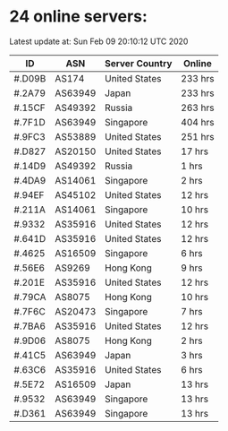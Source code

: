 # 24 online servers:

Latest update at: Sun Feb 09 20:10:12 UTC 2020

| ID | ASN | Server Country | Online |
| -- | --- | -------------- | ------ |
| #.D09B | AS174 | United States | 233 hrs |
| #.2A79 | AS63949 | Japan | 233 hrs |
| #.15CF | AS49392 | Russia | 263 hrs |
| #.7F1D | AS63949 | Singapore | 404 hrs |
| #.9FC3 | AS53889 | United States | 251 hrs |
| #.D827 | AS20150 | United States | 17 hrs |
| #.14D9 | AS49392 | Russia | 1 hrs |
| #.4DA9 | AS14061 | Singapore | 2 hrs |
| #.94EF | AS45102 | United States | 12 hrs |
| #.211A | AS14061 | Singapore | 10 hrs |
| #.9332 | AS35916 | United States | 12 hrs |
| #.641D | AS35916 | United States | 12 hrs |
| #.4625 | AS16509 | Singapore | 6 hrs |
| #.56E6 | AS9269 | Hong Kong | 9 hrs |
| #.201E | AS35916 | United States | 12 hrs |
| #.79CA | AS8075 | Hong Kong | 10 hrs |
| #.7F6C | AS20473 | Singapore | 7 hrs |
| #.7BA6 | AS35916 | United States | 12 hrs |
| #.9D06 | AS8075 | Hong Kong | 2 hrs |
| #.41C5 | AS63949 | Japan | 3 hrs |
| #.63C6 | AS35916 | United States | 6 hrs |
| #.5E72 | AS16509 | Japan | 13 hrs |
| #.9532 | AS63949 | Singapore | 13 hrs |
| #.D361 | AS63949 | Singapore | 13 hrs |

